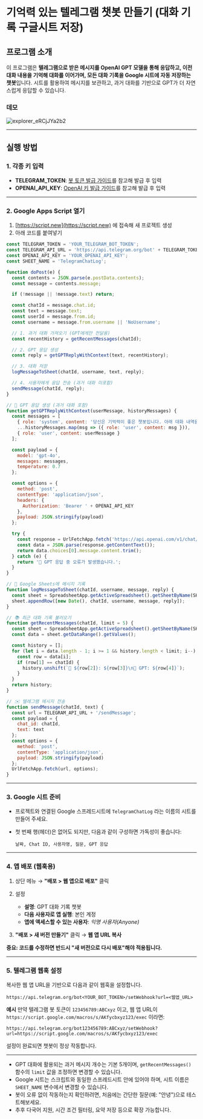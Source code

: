 # 기억력 있는 텔레그램 챗봇 만들기 (대화 기록 구글시트 저장)

## 프로그램 소개

이 프로그램은 **텔레그램으로 받은 메시지를 OpenAI GPT 모델을 통해 응답하고, 이전 대화 내용을 기억해 대화를 이어가며, 모든 대화 기록을 Google 시트에 자동 저장하는 챗봇**입니다.
시트를 활용하여 메시지를 보관하고, 과거 대화를 기반으로 GPT가 더 자연스럽게 응답할 수 있습니다.

### 데모
![explorer_eRCjJYa2b2](https://github.com/user-attachments/assets/ba31f6ac-009c-4f60-b2d4-a41c65963893)

---

## 실행 방법

### 1. 각종 키 입력

* **TELEGRAM\_TOKEN**: [봇 토큰 발급 가이드](https://github.com/dabidstudio/dabidstudio_guides/blob/main/get_telegram_token.md)를 참고해 발급 후 입력
* **OPENAI\_API\_KEY**: [OpenAI 키 발급 가이드](https://github.com/dabidstudio/dabidstudio_guides/blob/main/get-openai-api-key.md)를 참고해 발급 후 입력

---

### 2. Google Apps Script 열기

1. [https://script.new](https://script.new) 에 접속해 새 프로젝트 생성
2. 아래 코드를 붙여넣기

```javascript
const TELEGRAM_TOKEN = 'YOUR_TELEGRAM_BOT_TOKEN';
const TELEGRAM_API_URL = 'https://api.telegram.org/bot' + TELEGRAM_TOKEN;
const OPENAI_API_KEY = 'YOUR_OPENAI_API_KEY';
const SHEET_NAME = 'TelegramChatLog';

function doPost(e) {
  const contents = JSON.parse(e.postData.contents);
  const message = contents.message;

  if (!message || !message.text) return;

  const chatId = message.chat.id;
  const text = message.text;
  const userId = message.from.id;
  const username = message.from.username || 'NoUsername';

  // 1. 과거 대화 가져오기 (GPT에게만 전달용)
  const recentHistory = getRecentMessages(chatId);

  // 2. GPT 응답 생성
  const reply = getGPTReplyWithContext(text, recentHistory);

  // 3. 대화 저장
  logMessageToSheet(chatId, username, text, reply);

  // 4. 사용자에게 응답 전송 (과거 대화 미포함)
  sendMessage(chatId, reply);
}

// 🧠 GPT 응답 생성 (과거 대화 포함)
function getGPTReplyWithContext(userMessage, historyMessages) {
  const messages = [
    { role: 'system', content: '당신은 기억력이 좋은 챗봇입니다. 아래 대화 내역을 참고하여 응답하세요.' },
    ...historyMessages.map(msg => ({ role: 'user', content: msg })),
    { role: 'user', content: userMessage }
  ];

  const payload = {
    model: 'gpt-4o',
    messages: messages,
    temperature: 0.7
  };

  const options = {
    method: 'post',
    contentType: 'application/json',
    headers: {
      Authorization: 'Bearer ' + OPENAI_API_KEY
    },
    payload: JSON.stringify(payload)
  };

  try {
    const response = UrlFetchApp.fetch('https://api.openai.com/v1/chat/completions', options);
    const data = JSON.parse(response.getContentText());
    return data.choices[0].message.content.trim();
  } catch (e) {
    return '🤖 GPT 응답 중 오류가 발생했습니다.';
  }
}

// 📄 Google Sheets에 메시지 기록
function logMessageToSheet(chatId, username, message, reply) {
  const sheet = SpreadsheetApp.getActiveSpreadsheet().getSheetByName(SHEET_NAME);
  sheet.appendRow([new Date(), chatId, username, message, reply]);
}

// 📚 최근 대화 기록 불러오기
function getRecentMessages(chatId, limit = 5) {
  const sheet = SpreadsheetApp.getActiveSpreadsheet().getSheetByName(SHEET_NAME);
  const data = sheet.getDataRange().getValues();

  const history = [];
  for (let i = data.length - 1; i >= 1 && history.length < limit; i--) {
    const row = data[i];
    if (row[1] == chatId) {
      history.unshift(`👤 ${row[2]}: ${row[3]}\n🤖 GPT: ${row[4]}`);
    }
  }
  return history;
}

// ✉️ 텔레그램 메시지 전송
function sendMessage(chatId, text) {
  const url = TELEGRAM_API_URL + '/sendMessage';
  const payload = {
    chat_id: chatId,
    text: text
  };
  const options = {
    method: 'post',
    contentType: 'application/json',
    payload: JSON.stringify(payload)
  };
  UrlFetchApp.fetch(url, options);
}
```

---

### 3. Google 시트 준비

* 프로젝트와 연결된 Google 스프레드시트에 `TelegramChatLog` 라는 이름의 시트를 만들어 주세요.
* 첫 번째 행(헤더)은 없어도 되지만, 다음과 같이 구성하면 가독성이 좋습니다:

  ```
  날짜, Chat ID, 사용자명, 질문, GPT 응답
  ```

---

### 4. 앱 배포 (웹훅용)

1. 상단 메뉴 → **"배포 > 웹 앱으로 배포"** 클릭
2. 설정

   * **설명**: GPT 대화 기록 챗봇
   * **다음 사용자로 앱 실행**: 본인 계정
   * **앱에 액세스할 수 있는 사용자**: *익명 사용자(Anyone)*
3. **"배포 > 새 버전 만들기"** 클릭 → **웹 앱 URL 복사**

**중요: 코드를 수정하면 반드시 "새 버전으로 다시 배포"해야 적용됩니다.**

---

### 5. 텔레그램 웹훅 설정

복사한 웹 앱 URL을 기반으로 다음과 같이 웹훅을 설정합니다.

```
https://api.telegram.org/bot<YOUR_BOT_TOKEN>/setWebhook?url=<웹앱_URL>
```

**예시**
만약 텔레그램 봇 토큰이 `123456789:ABCxyz` 이고, 웹 앱 URL이
`https://script.google.com/macros/s/AKfycbxyz123/exec` 이라면:

```
https://api.telegram.org/bot123456789:ABCxyz/setWebhook?url=https://script.google.com/macros/s/AKfycbxyz123/exec
```

설정이 완료되면 챗봇이 정상 작동합니다.

---


* GPT 대화에 활용되는 과거 메시지 개수는 기본 5개이며, `getRecentMessages()` 함수의 `limit` 값을 조정하면 변경할 수 있습니다.
* Google 시트는 스크립트와 동일한 스프레드시트 안에 있어야 하며, 시트 이름은 `SHEET_NAME` 변수에서 변경할 수 있습니다.
* 봇이 오류 없이 작동하는지 확인하려면, 처음에는 간단한 질문(예: "안녕")으로 테스트해보세요.
* 추후 다국어 지원, 시간 조건 필터링, 요약 저장 등으로 확장 가능합니다.
